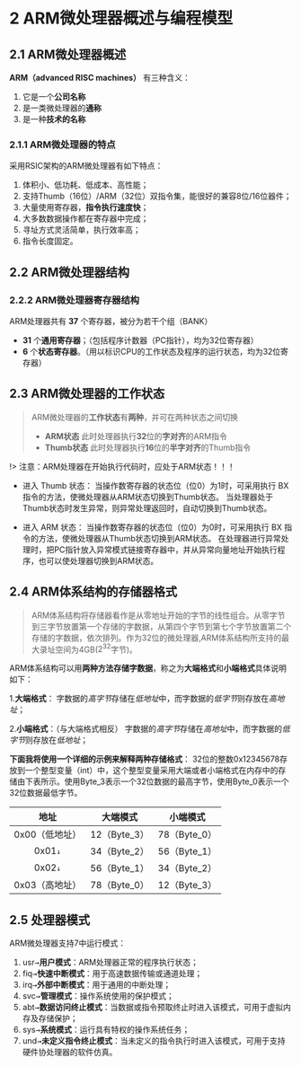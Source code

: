# 2 ARM微处理器概述与编程模型

## 2.1 ARM微处理器概述

**ARM（advanced RISC machines）** 有三种含义：

1. 它是一个**公司名称**
2. 是一类微处理器的**通称**
3. 是一种**技术的名称**

### 2.1.1 ARM微处理器的特点

采用RSIC架构的ARM微处理器有如下特点：

1. 体积小、低功耗、低成本、高性能；
2. 支持Thumb（16位）/ARM（32位）双指令集，能很好的兼容8位/16位器件；
3. 大量使用寄存器，**指令执行速度快**；
4. 大多数数据操作都在寄存器中完成；
5. 寻址方式灵活简单，执行效率高；
6. 指令长度固定。

## 2.2 ARM微处理器结构

### 2.2.2 ARM微处理器寄存器结构

ARM处理器共有 **37** 个寄存器，被分为若干个组（BANK）

* **31** 个**通用寄存器**；（包括程序计数器（PC指针），均为32位寄存器）
* **6** 个**状态寄存器**。（用以标识CPU的工作状态及程序的运行状态，均为32位寄存器）

## 2.3 ARM微处理器的工作状态

> ARM微处理器的**工作状态**有**两种**，并可在两种状态之间切换
> * **ARM状态**    此时处理器执行**32**位的**字对齐**的ARM指令
> * **Thumb状态**  此时处理器执行**16**位的**半字对齐**的Thumb指令

!> 注意：ARM处理器在开始执行代码时，应处于ARM状态！！！

* 进入 Thumb 状态：
  当操作数寄存器的状态位（位0）为1时，可采用执行 BX 指令的方法，使微处理器从ARM状态切换到Thumb状态。
  当处理器处于Thumb状态时发生异常，则异常处理返回时，自动切换到Thumb状态。

* 进入 ARM 状态：
  当操作数寄存器的状态位（位0）为0时，可采用执行 BX 指令的方法，使微处理器从Thumb状态切换到ARM状态。
  在处理器进行异常处理时，把PC指针放入异常模式链接寄存器中，并从异常向量地址开始执行程序，也可以使处理器切换到ARM状态。

## 2.4 ARM体系结构的存储器格式

> ARM体系结构将存储器看作是从零地址开始的字节的线性组合。从零字节到三字节放置第一个存储的字数据，从第四个字节到第七个字节放置第二个存储的字数据，依次排列。作为32位的微处理器,ARM体系结构所支持的最大录址空间为4GB($2^{32}$字节)。

ARM体系结构可以用**两种方法存储字数据**，称之为**大端格式**和**小端格式**具体说明如下：

1.**大端格式**：
字数据的*高字节*存储在*低地址*中，而字数据的*低字节*则存放在*高地址*；

2.**小端格式**：（与大端格式相反）
字数据的*高字节*存储在*高地址*中，而字数据的*低字节*则存放在*低地址*；

**下面我将使用一个详细的示例来解释两种存储格式**：
32位的整数0x12345678存放到一个整型变量（int）中，这个整型变量采用大端或者小端格式在内存中的存储由下表所示。使用Byte_3表示一个32位数据的最高字节，使用Byte_0表示一个32位数据最低字节。

|地址|大端模式|小端模式|
|:--:|:--:|:--:|
0x00（低地址）|12（Byte_3）|78（Byte_0）
0x01<kbd>&darr;</kbd>|34（Byte_2）|56（Byte_1）
0x02<kbd>&darr;</kbd>|56（Byte_1）|34（Byte_2）
0x03（高地址）|78（Byte_0）|12（Byte_3）

## 2.5 处理器模式

ARM微处理器支持7中运行模式：
1. usr<kbd>&rarr;</kbd>**用户模式**：ARM处理器正常的程序执行状态；
2. fiq<kbd>&rarr;</kbd>**快速中断模式**：用于高速数据传输或通道处理；
3. irq<kbd>&rarr;</kbd>**外部中断模式**：用于通用的中断处理；
4. svc<kbd>&rarr;</kbd>**管理模式**：操作系统使用的保护模式；
5. abt<kbd>&rarr;</kbd>**数据访问终止模式**：当数据或指令预取终止时进入该模式，可用于虚拟内存及存储保护；
6. sys<kbd>&rarr;</kbd>**系统模式**：运行具有特权的操作系统任务；
7. und<kbd>&rarr;</kbd>**未定义指令终止模式**：当未定义的指令执行时进入该模式，可用于支持硬件协处理器的软件仿真。

